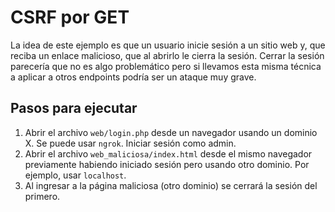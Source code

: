# CSRF por GET

La idea de este ejemplo es que un usuario inicie sesión a un sitio web y, que reciba un enlace malicioso, que al abrirlo le cierra la sesión.
Cerrar la sesión parecería que no es algo problemático pero si llevamos esta misma técnica a aplicar a otros endpoints podría ser un ataque muy grave.

## Pasos para ejecutar
1. Abrir el archivo `web/login.php` desde un navegador usando un dominio X. Se puede usar `ngrok`. Iniciar sesión como admin.  
2. Abrir el archivo `web_maliciosa/index.html` desde el mismo navegador previamente habiendo iniciado sesión pero usando otro dominio. Por ejemplo, usar `localhost`.  
3. Al ingresar a la página maliciosa (otro dominio) se cerrará la sesión del primero.  
